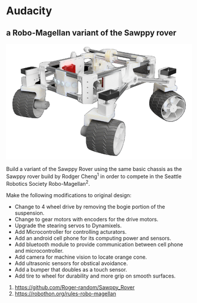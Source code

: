 # Audacity
## a Robo-Magellan variant of the Sawppy rover
![Audacity](/Images/Audacity.png?raw=true "Audacity")

Build a variant of the Sawppy Rover using the same basic chassis as the Sawppy rover build by Rodger Cheng<sup>1</sup> in order to compete in the Seattle Robotics Society Robo-Magellan<sup>2</sup>.

Make the following modifications to original design:

+ Change to 4 wheel drive by removing the bogie portion of the suspension.
+ Change to gear motors with encoders for the drive motors.
+ Upgrade the stearing servos to Dynamixels.
+ Add Microcontroller for controlling acturators.
+ Add an android cell phone for its computing power and sensors.
+ Add bluetooth module to provide communication between cell phone and microcontroller.
+ Add camera for machine vision to locate orange cone.
+ Add ultrasonic sensors for obstical avoidance.
+ Add a bumper that doubles as a touch sensor.
+ Add tire to wheel for durability and more grip on smooth surfaces.

1. https://github.com/Roger-random/Sawppy_Rover
2. https://robothon.org/rules-robo-magellan
